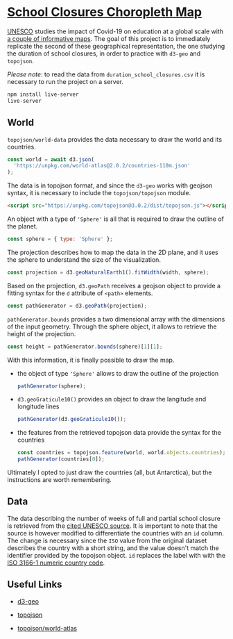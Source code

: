 # [School Closures Choropleth Map](https://replit.com/@borntofrappe/School-Closures-Choropleth-Map)

[UNESCO](https://en.unesco.org) studies the impact of Covid-19 on education at a global scale with [a couple of informative maps](https://en.unesco.org/covid19/educationresponse). The goal of this project is to immediately replicate the second of these geographical representation, the one studying the duration of school closures, in order to practice with `d3-geo` and `topojson`.

_Please note_: to read the data from `duration_school_closures.csv` it is necessary to run the project on a server.

```bash
npm install live-server
live-server
```

## World

`topojson/world-data` provides the data necessary to draw the world and its countries.

```js
const world = await d3.json(
  'https://unpkg.com/world-atlas@2.0.2/countries-110m.json'
);
```

The data is in topojson format, and since the `d3-geo` works with geojson syntax, it is necessary to include the `topojson/topojson` module.

```html
<script src="https://unpkg.com/topojson@3.0.2/dist/topojson.js"></script>
```

An object with a type of `'Sphere'` is all that is required to draw the outline of the planet.

```js
const sphere = { type: 'Sphere' };
```

The projection describes how to map the data in the 2D plane, and it uses the sphere to understand the size of the visualization.

```js
const projection = d3.geoNaturalEarth1().fitWidth(width, sphere);
```

Based on the projection, `d3.geoPath` receives a geojson object to provide a fitting syntax for the `d` attribute of `<path>` elements.

```js
const pathGenerator = d3.geoPath(projection);
```

`pathGenerator.bounds` provides a two dimensional array with the dimensions of the input geometry. Through the sphere object, it allows to retrieve the height of the projection.

```js
const height = pathGenerator.bounds(sphere)[1][1];
```

With this information, it is finally possible to draw the map.

- the object of type `'Sphere'` allows to draw the outline of the projection

  ```js
  pathGenerator(sphere);
  ```

- `d3.geoGraticule10()` provides an object to draw the langitude and longitude lines

  ```js
  pathGenerator(d3.geoGraticule10());
  ```

- the features from the retrieved topojson data provide the syntax for the countries

  ```js
  const countries = topojson.feature(world, world.objects.countries);
  pathGenerator(countries[0]);
  ```

Ultimately I opted to just draw the countries (all, but Antarctica), but the instructions are worth remembering.

## Data

The data describing the number of weeks of full and partial school closure is retrieved from the [cited UNESCO source](https://en.unesco.org/covid19/educationresponse). It is important to note that the source is however modified to differentiate the countries with an `id` column. The change is necessary since the `ISO` value from the original dataset describes the country with a short string, and the value doesn't match the identifier provided by the topojson object. `id` replaces the label with with the [ISO 3166-1 numeric country code](https://en.wikipedia.org/wiki/ISO_3166-1_numeric).

## Useful Links

- [d3-geo](https://github.com/d3/d3-geo)

- [topojson](https://github.com/topojson/topojson)

- [topojson/world-atlas](https://github.com/topojson/world-atlas)
